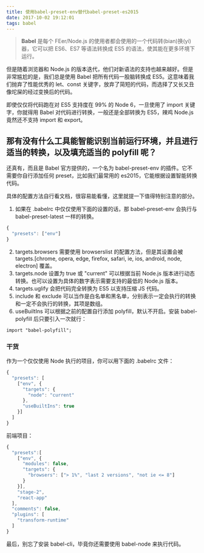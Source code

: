 ```yaml
---
title: 使用babel-preset-env替代babel-preset-es2015
date: 2017-10-02 19:12:01
tags: babel
---
```


> **Babel** 是每个 FEer/Node.js 的使用者都会使用的一个代码转(bian)换(yi)器，它可以把 ES6、ES7 等语法转换成 ES5 的语法，使其能在更多环境下运行。

但是随着浏览器和 Node.js 的版本迭代，他们对新语法的支持也越来越好。但是非常尴尬的是，我们总是使用 Babel 把所有代码一股脑转换成 ES5。这意味着我们抛弃了性能优秀的 let、const 关键字，放弃了简短的代码，而选择了又长又丑像坨屎的经过变换后的代码。

即使仅仅将代码跑在对 ES5 支持度在 99% 的 Node 6，一旦使用了 import 关键字，你就得用 Babel 对代码进行转换，一般还是全部转换为 ES5，辣鸡 Node.js 竟然还不支持 import 和 export。
## 那有没有什么工具能智能识别当前运行环境，并且进行适当的转换，以及填充适当的 **polyfill** 呢？
<!--more-->
还真有，而且是 Babel 官方提供的，一个名为 babel-preset-env 的插件。它不需要你自行添加任何 preset，比如我们最常用的 es2015，它能根据设置智能转换代码。

具体的配置方法自行看文档，很容易能看懂，这里就提一下值得特别注意的部分。

1. 如果在 .babelrc 中仅仅使用下面的设置的话，那 babel-preset-env 会执行与 babel-preset-latest 一样的转换。
```js
{
  "presets": ["env"]
}
```
2. targets.browsers 需要使用 browserslist 的配置方法，但是其设置会被 targets.[chrome, opera, edge, firefox, safari, ie, ios, android, node, electron] 覆盖。
3. targets.node 设置为 true 或 "current" 可以根据当前 Node.js 版本进行动态转换。也可以设置为具体的数字表示需要支持的最低的 Node.js 版本。
4. targets.uglify 会把代码完全转换为 ES5 以支持压缩 JS 代码。
5. include 和 exclude 可以当作是白名单和黑名单，分别表示一定会执行的转换和一定不会执行的转换，其项是数组。
6. useBuiltIns 可以根据之前的配置自行添加 polyfill，默认不开启。安装 babel-polyfill 后只要引入一次就行：
```
import "babel-polyfill";
```
 ### 干货
作为一个仅仅使用 Node 执行的项目，你可以用下面的 .babelrc 文件：
```js
{
  "presets": [
    ["env", {
      "targets": {
        "node": "current"
      },
      "useBuiltIns": true
    }]
  ]
}
```
前端项目：
```js
{
  "presets":[
    ["env", {
      "modules": false,
      "targets": {
        "browsers": ["> 1%", "last 2 versions", "not ie <= 8"]
      }
    }],
    "stage-2",
    "react-app"
  ],
  "comments": false,
  "plugins": [
    "transform-runtime"
  ]
}
```
最后，别忘了安装 babel-cli，毕竟你还需要使用 babel-node 来执行代码。



